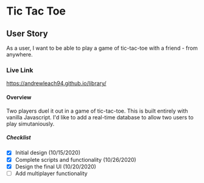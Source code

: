 # Tic Tac Toe
## User Story
As a user, I want to be able to play a game of tic-tac-toe with a friend - from anywhere.

### Live Link
https://andrewleach94.github.io/library/

#### Overview
Two players duel it out in a game of tic-tac-toe. This is built entirely with vanilla Javascript. I'd like to add a real-time database to allow two users to play simutaniously. 


##### Checklist
- [x] Initial design (10/15/2020)
- [x] Complete scripts and functionality (10/26/2020)
- [x] Design the final UI (10/20/2020)
- [ ] Add multiplayer functionality